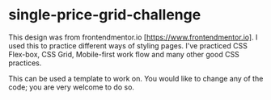 # single-price-grid-challenge

This design was from frontendmentor.io [https://www.frontendmentor.io]. I used this to practice different ways of styling pages. I've practiced CSS Flex-box, CSS Grid, Mobile-first work flow and many other good CSS practices.

This can be used a template to work on. You would like to change any of the code; you are very welcome to do so.
